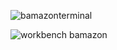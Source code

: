![bamazonterminal](https://user-images.githubusercontent.com/47131619/57596265-602c8380-750f-11e9-9e25-e50c0bf3fbbe.PNG)

![workbench bamazon](https://user-images.githubusercontent.com/47131619/57596304-9bc74d80-750f-11e9-93da-9c5b2a612b49.PNG)
